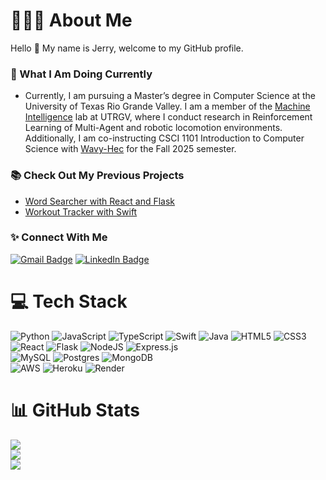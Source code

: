 # 👨🏻‍💻 About Me
Hello 👋 My name is Jerry, welcome to my GitHub profile.


### 🚧 What I Am Doing Currently
- Currently, I am pursuing a Master’s degree in Computer Science at the University of Texas Rio Grande Valley. I am a member of the [Machine Intelligence](https://miutrgv.github.io) lab at UTRGV, where I conduct research in Reinforcement Learning of Multi-Agent and robotic locomotion environments. Additionally, I am co-instructing CSCI 1101 Introduction to Computer Science with [Wavy-Hec](https://github.com/wavy-hec) for the Fall 2025 semester.
  
### 📚 Check Out My Previous Projects

- [Word Searcher with React and Flask](https://github.com/jerwng/impdf-search)
- [Workout Tracker with Swift](https://github.com/jerwng/WorkoutTracker)

### ✨ Connect With Me
[![Gmail Badge](https://img.shields.io/badge/Gmail-D14836?style=flat-square&logo=gmail&logoColor=white)](mailto:jerwng25@gmail.com) [![LinkedIn Badge](https://img.shields.io/badge/LinkedIn-0077B5?style=flat-square&logo=linkedin&logoColor=white)](https://www.linkedin.com/in/jerwng/)

# 💻 Tech Stack

![Python](https://img.shields.io/badge/python-3670A0?style=flat-square&logo=python&logoColor=ffdd54) ![JavaScript](https://img.shields.io/badge/javascript-%23323330.svg?style=flat-square&logo=javascript&logoColor=%23F7DF1E) ![TypeScript](https://img.shields.io/badge/typescript-%23007ACC.svg?style=flat-square&logo=typescript&logoColor=white) ![Swift](https://img.shields.io/badge/swift-F54A2A?style=flat-square&logo=swift&logoColor=white) ![Java](https://img.shields.io/badge/java-%23ED8B00.svg?style=flat-square&logo=openjdk&logoColor=white) ![HTML5](https://img.shields.io/badge/html5-%23E34F26.svg?style=flat-square&logo=html5&logoColor=white) ![CSS3](https://img.shields.io/badge/css3-%231572B6.svg?style=flat-square&logo=css3&logoColor=white)\
![React](https://img.shields.io/badge/react-%2320232a.svg?style=flat-square&logo=react&logoColor=%2361DAFB) ![Flask](https://img.shields.io/badge/flask-%23000.svg?style=flat-square&logo=flask&logoColor=white) ![NodeJS](https://img.shields.io/badge/node.js-6DA55F?style=flat-square&logo=node.js&logoColor=white) ![Express.js](https://img.shields.io/badge/express.js-%23404d59.svg?style=flat-square&logo=express&logoColor=%2361DAFB)\
![MySQL](https://img.shields.io/badge/mysql-%2300000f.svg?style=flat-square&logo=mysql&logoColor=white) ![Postgres](https://img.shields.io/badge/postgres-%23316192.svg?style=flat-square&logo=postgresql&logoColor=white) ![MongoDB](https://img.shields.io/badge/MongoDB-%234ea94b.svg?style=flat-square&logo=mongodb&logoColor=white)\
![AWS](https://img.shields.io/badge/AWS-%23FF9900.svg?style=flat-square&logo=amazon-aws&logoColor=white) ![Heroku](https://img.shields.io/badge/heroku-%23430098.svg?style=flat-square&logo=heroku&logoColor=white) ![Render](https://img.shields.io/badge/Render-%46E3B7.svg?style=flat-square&logo=render&logoColor=white) 




# 📊 GitHub Stats
![](https://github-readme-stats.vercel.app/api?username=jerwng&theme=vue&hide_border=false&include_all_commits=true&count_private=true)<br/>
![](https://github-readme-streak-stats.herokuapp.com/?user=jerwng&theme=vue&hide_border=false)<br/>
![](https://github-readme-stats.vercel.app/api/top-langs/?username=jerwng&theme=vue&hide_border=false&include_all_commits=true&count_private=true&layout=compact)

<!-- Proudly created with GPRM ( https://gprm.itsvg.in ) -->
